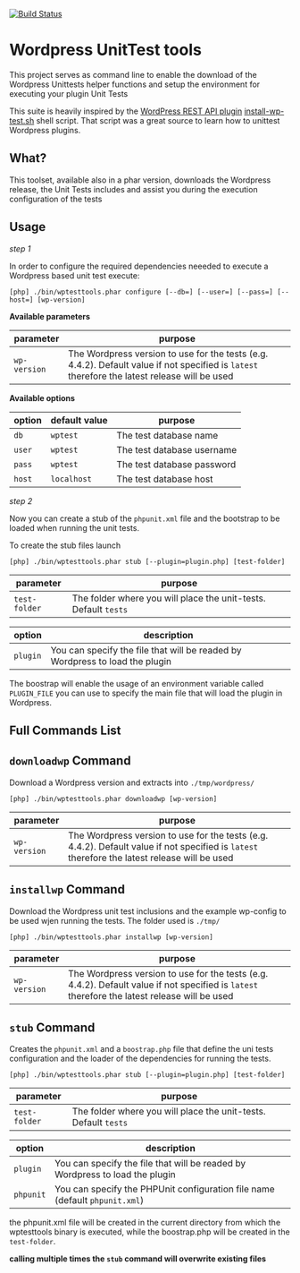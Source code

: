 [![Build Status](https://travis-ci.org/avvertix/wp-unittest-tools.svg?branch=master)](https://travis-ci.org/avvertix/wp-unittest-tools)

# Wordpress UnitTest tools

This project serves as command line to enable the download of the Wordpress Unittests helper functions and setup the environment for executing your plugin Unit Tests


This suite is heavily inspired by the [WordPress REST API plugin](https://github.com/WP-API/WP-API) [install-wp-test.sh](https://github.com/WP-API/WP-API/blob/develop/bin/install-wp-tests.sh) shell script. 
That script was a great source to learn how to unittest Wordpress plugins.


## What?

This toolset, available also in a phar version, downloads the Wordpress release, the Unit Tests includes and assist you during the execution configuration of the tests 


## Usage

*step 1*

In order to configure the required dependencies neeeded to execute a Wordpress based unit test execute:

```
[php] ./bin/wptesttools.phar configure [--db=] [--user=] [--pass=] [--host=] [wp-version]
```

**Available parameters**


| parameter    | purpose |
| ------------ | --------------------------- |
| `wp-version` | The Wordpress version to use for the tests (e.g. 4.4.2). Default value if not specified is `latest` therefore the latest release will be used |


**Available options**

| option | default value | purpose                |
| ------ | ------------- | ---------------------- |
| `db`   | `wptest`      | The test database name |
| `user` | `wptest`      | The test database username |
| `pass` | `wptest`      | The test database password |
| `host` | `localhost`   | The test database host |


*step 2*

Now you can create a stub of the `phpunit.xml` file and the bootstrap to be loaded when running the unit tests.

To create the stub files launch

```
[php] ./bin/wptesttools.phar stub [--plugin=plugin.php] [test-folder]
```

| parameter    | purpose |
| ------------ | --------------------------- |
| `test-folder` | The folder where you will place the unit-tests. Default `tests` |

| option   | description                |
| -------- | ---------------------- |
| `plugin` | You can specify the file that will be readed by Wordpress to load the plugin |


The boostrap will enable the usage of an environment variable called `PLUGIN_FILE` you can use to specify the main file that will load the plugin in Wordpress.


## Full Commands List


## `downloadwp` Command

Download a Wordpress version and extracts into `./tmp/wordpress/`

```
[php] ./bin/wptesttools.phar downloadwp [wp-version]
```

| parameter    | purpose |
| ------------ | --------------------------- |
| `wp-version` | The Wordpress version to use for the tests (e.g. 4.4.2). Default value if not specified is `latest` therefore the latest release will be used |


## `installwp` Command

Download the Wordpress unit test inclusions and the example wp-config to be used wjen running the tests. The folder used is `./tmp/`

```
[php] ./bin/wptesttools.phar installwp [wp-version]
```

| parameter    | purpose |
| ------------ | --------------------------- |
| `wp-version` | The Wordpress version to use for the tests (e.g. 4.4.2). Default value if not specified is `latest` therefore the latest release will be used |


## `stub` Command

Creates the `phpunit.xml` and a `boostrap.php` file that define the uni tests configuration and the loader of the dependencies for running the tests.

```
[php] ./bin/wptesttools.phar stub [--plugin=plugin.php] [test-folder]
```

| parameter    | purpose |
| ------------ | --------------------------- |
| `test-folder` | The folder where you will place the unit-tests. Default `tests` |

| option   | description                |
| -------- | ---------------------- |
| `plugin` | You can specify the file that will be readed by Wordpress to load the plugin |
| `phpunit` | You can specify the PHPUnit configuration file name (default `phpunit.xml`) |


the phpunit.xml file will be created in the current directory from which the wptesttools binary is executed, while the boostrap.php will be created in the `test-folder`.

**calling multiple times the `stub` command will overwrite existing files**
